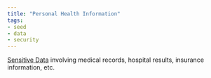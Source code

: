 ```yaml
---
title: "Personal Health Information"
tags:
- seed
- data
- security
---
```


[Sensitive Data](Sensitive%20Data.md) involving medical records, hospital results, insurance information, etc. 